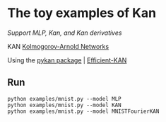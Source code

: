 # The toy examples of Kan

*Support MLP, Kan, and Kan derivatives*

KAN [Kolmogorov-Arnold Networks](https://arxiv.org/abs/2404.19756)

Using the [pykan package](https://github.com/KindXiaoming/pykan) | [Efficient-KAN]((https://github.com/Blealtan/efficient-kan))
## Run
```
python examples/mnist.py --model MLP
python examples/mnist.py --model KAN
python examples/mnist.py --model MNISTFourierKAN
```
